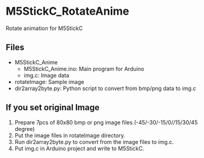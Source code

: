 # M5StickC_RotateAnime  
Rotate animation for M5StickC  

## Files  
- M5StickC_Anime  
	- M5StickC_Anime.ino: Main program for Arduino  
	- img.c: Image data  
- rotateImage: Sample image  
- dir2array2byte.py: Python script to convert from bmp/png data to img.c  

## If you set original Image  
1. Prepare 7pcs of 80x80 bmp or png image files.(-45/-30/-15/0//15/30/45 degree)  
2. Put the image files in rotateImage directory.  
3. Run dir2array2byte.py to convert from the image files to img.c.  
4. Put img.c in Arduino project and write to M5StickC.  
